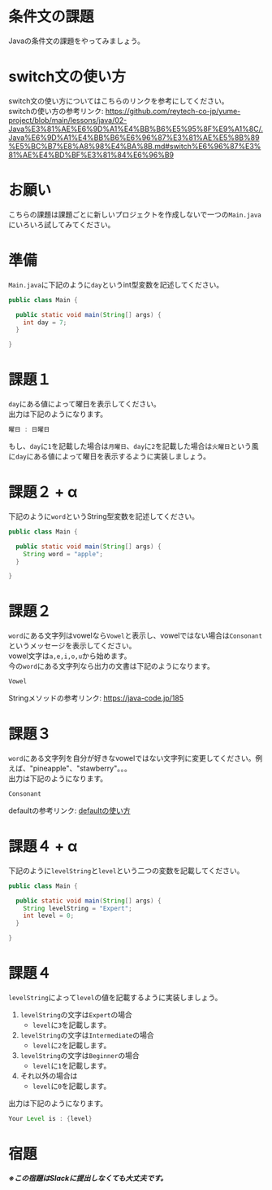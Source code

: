 # 条件文の課題

Javaの条件文の課題をやってみましょう。

# switch文の使い方

switch文の使い方についてはこちらのリンクを参考にしてください。   
switchの使い方の参考リンク: https://github.com/reytech-co-jp/yume-project/blob/main/lessons/java/02-Java%E3%81%AE%E6%9D%A1%E4%BB%B6%E5%95%8F%E9%A1%8C/.Java%E6%9D%A1%E4%BB%B6%E6%96%87%E3%81%AE%E5%8B%89%E5%BC%B7%E8%A8%98%E4%BA%8B.md#switch%E6%96%87%E3%81%AE%E4%BD%BF%E3%81%84%E6%96%B9

# お願い

こちらの課題は課題ごとに新しいプロジェクトを作成しないで一つの`Main.java`にいろいろ試してみてください。

# 準備

`Main.java`に下記のように`day`というint型変数を記述してください。
```java
public class Main {

  public static void main(String[] args) {
    int day = 7;
  }

}
```
 
# 課題１   

`day`にある値によって曜日を表示してください。   
出力は下記のようになります。
```java
曜日 : 日曜日
```
もし、`day`に`1`を記載した場合は`月曜日`、`day`に`2`を記載した場合は`火曜日`という風に`day`にある値によって曜日を表示するように実装しましょう。

# 課題２ + α

下記のように`word`というString型変数を記述してください。
```java
public class Main {

  public static void main(String[] args) {
    String word = "apple";
  }

}
```

# 課題２

`word`にある文字列はvowelなら`Vowel`と表示し、vowelではない場合は`Consonant`というメッセージを表示してください。   
vowel文字は`a,e,i,o,u`から始めます。   
今の`word`にある文字列なら出力の文書は下記のようになります。
```java
Vowel
```
Stringメソッドの参考リンク: https://java-code.jp/185   

# 課題３

`word`にある文字列を自分が好きなvowelではない文字列に変更してください。例えば、"pineapple"、"stawberry"。。。   
出力は下記のようになります。
```java
Consonant
```
defaultの参考リンク: [defaultの使い方](https://github.com/reytech-co-jp/yume-project/blob/main/lessons/java/02-Java%E3%81%AE%E6%9D%A1%E4%BB%B6%E5%95%8F%E9%A1%8C/.Java%E6%9D%A1%E4%BB%B6%E6%96%87%E3%81%AE%E5%8B%89%E5%BC%B7%E8%A8%98%E4%BA%8B.md#default%E3%83%A9%E3%83%99%E3%83%AB%E3%82%92%E5%88%A9%E7%94%A8%E3%81%99%E3%82%8B)

# 課題４ + α

下記のように`levelString`と`level`という二つの変数を記載してください。
```java
public class Main {

  public static void main(String[] args) {
    String levelString = "Expert";
    int level = 0;
  }

}
```

# 課題４

`levelString`によって`level`の値を記載するように実装しましょう。
1. `levelString`の文字は`Expert`の場合
   - `level`に`3`を記載します。
2. `levelString`の文字は`Intermediate`の場合
   - `level`に`2`を記載します。
3. `levelString`の文字は`Beginner`の場合
   - `level`に`1`を記載します。
4. それ以外の場合は
   - `level`に`0`を記載します。

出力は下記のようになります。
```java
Your Level is : {level}
```

# 宿題

***※この宿題はSlackに提出しなくても大丈夫です。***
